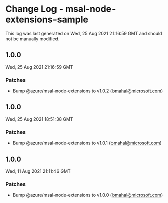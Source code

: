 # Change Log - msal-node-extensions-sample

This log was last generated on Wed, 25 Aug 2021 21:16:59 GMT and should not be manually modified.

<!-- Start content -->

## 1.0.0

Wed, 25 Aug 2021 21:16:59 GMT

### Patches

- Bump @azure/msal-node-extensions to v1.0.2 (bmahal@microsoft.com)

## 1.0.0

Wed, 25 Aug 2021 18:51:38 GMT

### Patches

- Bump @azure/msal-node-extensions to v1.0.1 (bmahal@microsoft.com)

## 1.0.0

Wed, 11 Aug 2021 21:11:46 GMT

### Patches

- Bump @azure/msal-node-extensions to v1.0.0 (bmahal@microsoft.com)
